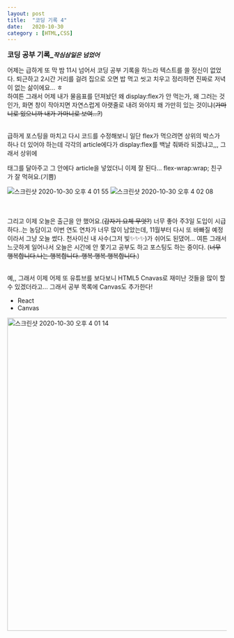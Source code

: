 ```yaml
---
layout: post
title:  "코딩 기록 4"
date:   2020-10-30
category : [HTML,CSS]
---
```



<h3 style="display:inline">코딩 공부 기록_<h5 style="display:inline">작심삼일은 넘었어</h5></h3>

어제는 급하게 또 막 밤 11시 넘어서 코딩 공부 기록을 하느라 텍스트를 쓸 정신이 없었다.
퇴근하고 2시간 거리를 걸려 집으로 오면 밥 먹고 씻고 치우고 정리하면 진짜로 저녁이 없는 삶이에요... ㅎ
<br> 하여튼 그래서 어제 내가 물음표를 던져놨던 왜 display:flex가 안 먹는가, 왜 그러는 것인가, 화면 창이 작아지면 자연스럽게 아랫줄로 내려 와야지
왜 가만히 있는 것이냐(<s>가마니로 있으니까 내가 가마니로 보여...?</s>)

<br>급하게 포스팅을 마치고 다시 코드를 수정해보니 일단 flex가 먹으려면 상위의 박스가 하나 더 있어야 하는데 각각의 article에다가 display:flex를 백날 줘봐라
되겠냐고,,, 그래서 상위에 <section class="bigbox"></section> 태그를 달아주고 그 안에다 article을 넣었더니 이제 잘 된다... flex-wrap:wrap; 친구가 잘 먹혀요.(기쁨)
<script src="https://gist.github.com/SUPINKIM/256a35c8057c2a5805062b5dc60e125f.js"></script>
<script src="https://gist.github.com/SUPINKIM/e3d06cd935567385a047d95f763da712.js"></script>

![스크린샷 2020-10-30 오후 4 01 55](https://user-images.githubusercontent.com/49034615/97670405-7e9e8a00-1ac9-11eb-8ced-0f817535309c.png)
![스크린샷 2020-10-30 오후 4 02 08](https://user-images.githubusercontent.com/49034615/97670429-9249f080-1ac9-11eb-82f5-1003d8850731.png)


<br><br>
그리고 이제 오늘은 출근을 안 했어요.(<s>갑자기 요체 무엇?</s>) 너무 좋아 주3일 도입이 시급하다..는 농담이고 이번 연도 연차가 너무 많이 남았는데, 11월부터 다시 또 바빠질 예정이라서
그냥 오늘 썼다. 천사이신 내 사수(그저 빛✨✨✨)가 쉬어도 된댔어... 여튼 그래서 느긋하게 일어나서 오늘은 시간에 안 쫓기고 공부도 하고 포스팅도 하는 중이다.
(<s>너무 행복합니다.나는 행복합니다. 행복 행복 행복합니다.</s>)

<br> 예,, 그래서 이제 어제 또 유튜브를 보다보니 HTML5 Cnavas로 재미난 것들을 많이 할 수 있겠더라고... 그래서 공부 목록에 Canvas도 추가한다!


<ul>
  <li>React</li>
  <li>Canvas</li>
</ul>

<img width="720" alt="스크린샷 2020-10-30 오후 4 01 14" src="https://user-images.githubusercontent.com/49034615/97670356-6169bb80-1ac9-11eb-97ee-36458bef5b6d.png">
